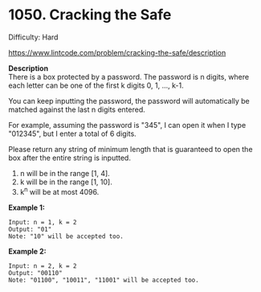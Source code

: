 # 1050. Cracking the Safe

Difficulty: Hard

https://www.lintcode.com/problem/cracking-the-safe/description

**Description**  
There is a box protected by a password. The password is n digits, where each letter can be one of the first k digits 0, 1, ..., k-1.

You can keep inputting the password, the password will automatically be matched against the last n digits entered.

For example, assuming the password is "345", I can open it when I type "012345", but I enter a total of 6 digits.

Please return any string of minimum length that is guaranteed to open the box after the entire string is inputted.

1. n will be in the range [1, 4].
2. k will be in the range [1, 10].
3. k<sup>n</sup> will be at most 4096.

**Example 1:**
```
Input: n = 1, k = 2
Output: "01"
Note: "10" will be accepted too.
```

**Example 2:**
```
Input: n = 2, k = 2
Output: "00110"
Note: "01100", "10011", "11001" will be accepted too.
```
